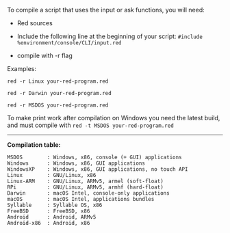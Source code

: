 To compile a script that uses the input or ask functions, you will need:

* Red sources

* Include the following line at the beginning of your script: 
`#include %environment/console/CLI/input.red`

* compile with -r flag

Examples:

`red -r Linux your-red-program.red`

`red -r Darwin your-red-program.red`

`red -r MSDOS your-red-program.red`

To make print work after compilation on Windows you need the latest build, and must compile with `red -t MSDOS your-red-program.red`


***

****Compilation table:****
```
MSDOS        : Windows, x86, console (+ GUI) applications
Windows      : Windows, x86, GUI applications
WindowsXP    : Windows, x86, GUI applications, no touch API
Linux        : GNU/Linux, x86
Linux-ARM    : GNU/Linux, ARMv5, armel (soft-float)
RPi          : GNU/Linux, ARMv5, armhf (hard-float)
Darwin       : macOS Intel, console-only applications
macOS        : macOS Intel, applications bundles
Syllable     : Syllable OS, x86
FreeBSD      : FreeBSD, x86
Android      : Android, ARMv5
Android-x86  : Android, x86
```


